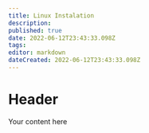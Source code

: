 ```yaml
---
title: Linux Instalation
description: 
published: true
date: 2022-06-12T23:43:33.098Z
tags: 
editor: markdown
dateCreated: 2022-06-12T23:43:33.098Z
---
```


# Header
Your content here